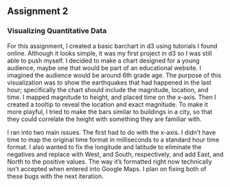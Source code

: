 ## Assignment 2
### Visualizing Quantitative Data
For this assignment, I created a basic barchart in d3 using tutorials I found online. Although it looks simple, it was my first project in d3 so I was still able to push myself. I decided to make a chart designed for a young audience, maybe one that would be part of an educational website. I imagined the audience would be around 6th grade age. The purpose of this visualization was to show the earthquakes that had happened in the last hour; specifically the chart should include the magnitude, location, and time. I mapped magnitude to height, and placed time on the x-axis. Then I created a tooltip to reveal the location and exact magnitude. To make it more playful, I tried to make the bars similar to buildings in a city, so that they could correlate the height with something they are familiar with.

I ran into two main issues. The first had to do with the x-axis. I didn’t have time to map the original time format in milliseconds to a standard hour time format. I also wanted to fix the longitude and latitude to eliminate the negatives and replace with West, and South, respectively, and add East, and North to the positive values. The way it’s formatted right now technically isn’t accepted when entered into Google Maps. I plan on fixing both of these bugs with the next iteration.
